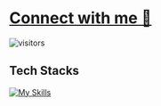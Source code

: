 <!---
![pepe-the-frog-gif-12](https://github.com/mdxabu/mdxabu/assets/115330277/42d46a88-7061-490d-873b-3536b86ad65a)
-->

# [Connect with me 💬](https://bio.link/mdxabu)
![visitors](https://visitor-badge.laobi.icu/badge?page_id=mdxabu.mdxabu) <br>
## Tech Stacks
[![My Skills](https://skillicons.dev/icons?i=java,c,cpp,python,mysql,github,git,idea&theme=dark)](https://www.linkedin.com/in/f-mohamed-abdullah)

